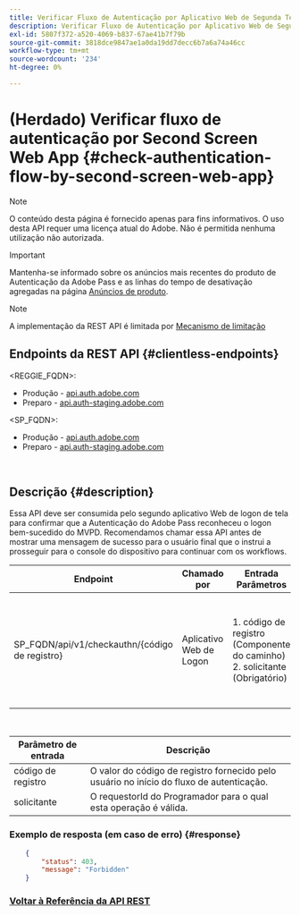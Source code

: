 ```yaml
---
title: Verificar Fluxo de Autenticação por Aplicativo Web de Segunda Tela
description: Verificar Fluxo de Autenticação por Aplicativo Web de Segunda Tela
exl-id: 5807f372-a520-4069-b837-67ae41b7f79b
source-git-commit: 3818dce9847ae1a0da19dd7decc6b7a6a74a46cc
workflow-type: tm+mt
source-wordcount: '234'
ht-degree: 0%

---
```


# (Herdado) Verificar fluxo de autenticação por Second Screen Web App {#check-authentication-flow-by-second-screen-web-app}

>[!NOTE]
>
>O conteúdo desta página é fornecido apenas para fins informativos. O uso desta API requer uma licença atual do Adobe. Não é permitida nenhuma utilização não autorizada.

>[!IMPORTANT]
>
> Mantenha-se informado sobre os anúncios mais recentes do produto de Autenticação da Adobe Pass e as linhas do tempo de desativação agregadas na página [Anúncios de produto](/help/authentication/product-announcements.md).

>[!NOTE]
>
> A implementação da REST API é limitada por [Mecanismo de limitação](/help/authentication/integration-guide-programmers/throttling-mechanism.md)

## Endpoints da REST API {#clientless-endpoints}

&lt;REGGIE_FQDN>:

* Produção - [api.auth.adobe.com](http://api.auth.adobe.com/)
* Preparo - [api.auth-staging.adobe.com](http://api.auth-staging.adobe.com/)

&lt;SP_FQDN>:

* Produção - [api.auth.adobe.com](http://api.auth.adobe.com/)
* Preparo - [api.auth-staging.adobe.com](http://api.auth-staging.adobe.com/)

</br>

## Descrição {#description}

Essa API deve ser consumida pelo segundo aplicativo Web de logon de tela para confirmar que a Autenticação do Adobe Pass reconheceu o logon bem-sucedido do MVPD. Recomendamos chamar essa API antes de mostrar uma mensagem de sucesso para o usuário final que o instrui a prosseguir para o console do dispositivo para continuar com os workflows.


| Endpoint | Chamado </br>por | Entrada   </br>Parâmetros | HTTP </br>Método | Resposta | Resposta HTTP </br> |
| --- | --- | --- | --- | --- | --- |
| SP_FQDN/api/v1/checkauthn/{código de registro} | Aplicativo Web de Logon | 1. código de registro </br>    (Componente do caminho)</br>2.  solicitante </br>    (Obrigatório) | GET | XML ou JSON que contém detalhes de erros, caso não seja bem-sucedido. | 200 - Sucesso   </br>403 - Proibido |

</br>

| Parâmetro de entrada | Descrição |
| ----------------- | --------------------------------------------------------------------------------------------- |
| código de registro | O valor do código de registro fornecido pelo usuário no início do fluxo de autenticação. |
| solicitante | O requestorId do Programador para o qual esta operação é válida. |


### Exemplo de resposta (em caso de erro) {#response}

```JSON
    {
        "status": 403,
        "message": "Forbidden"
    }
```

### [Voltar à Referência da API REST](/help/authentication/integration-guide-programmers/legacy/rest-api-v1/rest-api-reference.md)
